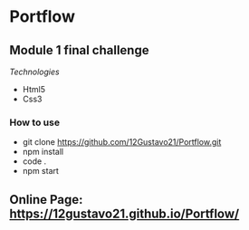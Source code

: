 # Portflow

## Module 1 final challenge

*Technologies*

+ Html5
+ Css3


### How to use
 
 - git clone https://github.com/12Gustavo21/Portflow.git
 - npm install
 - code .
 - npm start
 
 ## Online Page: https://12gustavo21.github.io/Portflow/
